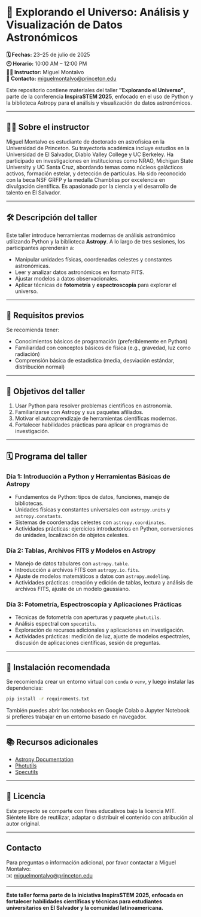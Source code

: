 # 🌌 Explorando el Universo: Análisis y Visualización de Datos Astronómicos

**🗓️ Fechas:** 23–25 de julio de 2025  
**🕙 Horario:** 10:00 AM – 12:00 PM  
**👨‍🏫 Instructor:** Miguel Montalvo  
**📧 Contacto:** miguelmontalvo@princeton.edu   

Este repositorio contiene materiales del taller **"Explorando el Universo"**, parte de la conferencia **InspiraSTEM 2025**, enfocado en el uso de Python y la biblioteca Astropy para el análisis y visualización de datos astronómicos.

---

## 🧑‍🚀 Sobre el instructor

Miguel Montalvo es estudiante de doctorado en astrofísica en la Universidad de Princeton. Su trayectoria académica incluye estudios en la Universidad de El Salvador, Diablo Valley College y UC Berkeley. Ha participado en investigaciones en instituciones como NRAO, Michigan State University y UC Santa Cruz, abordando temas como núcleos galácticos activos, formación estelar, y detección de partículas. Ha sido reconocido con la beca NSF GRFP y la medalla Chambliss por excelencia en divulgación científica. Es apasionado por la ciencia y el desarrollo de talento en El Salvador.

---

## 🛠️ Descripción del taller

Este taller introduce herramientas modernas de análisis astronómico utilizando Python y la biblioteca **Astropy**. A lo largo de tres sesiones, los participantes aprenderán a:

- Manipular unidades físicas, coordenadas celestes y constantes astronómicas.
- Leer y analizar datos astronómicos en formato FITS.
- Ajustar modelos a datos observacionales.
- Aplicar técnicas de **fotometría** y **espectroscopía** para explorar el universo.

---

## 🧠 Requisitos previos

Se recomienda tener:

- Conocimientos básicos de programación (preferiblemente en Python)
- Familiaridad con conceptos básicos de física (e.g., gravedad, luz como radiación)
- Comprensión básica de estadística (media, desviación estándar, distribución normal)

---

## 🎯 Objetivos del taller

1. Usar Python para resolver problemas científicos en astronomía.
2. Familiarizarse con Astropy y sus paquetes afiliados.
3. Motivar el autoaprendizaje de herramientas científicas modernas.
4. Fortalecer habilidades prácticas para aplicar en programas de investigación.

---

## 🗓️ Programa del taller

### Día 1: Introducción a Python y Herramientas Básicas de Astropy  
- Fundamentos de Python: tipos de datos, funciones, manejo de bibliotecas.  
- Unidades físicas y constantes universales con `astropy.units` y `astropy.constants`.  
- Sistemas de coordenadas celestes con `astropy.coordinates`.  
- Actividades prácticas: ejercicios introductorios en Python, conversiones de unidades, localización de objetos celestes.

### Día 2: Tablas, Archivos FITS y Modelos en Astropy  
- Manejo de datos tabulares con `astropy.table`.  
- Introducción a archivos FITS con `astropy.io.fits`.  
- Ajuste de modelos matemáticos a datos con `astropy.modeling`.  
- Actividades prácticas: creación y edición de tablas, lectura y análisis de archivos FITS, ajuste de un modelo gaussiano.

### Día 3: Fotometría, Espectroscopía y Aplicaciones Prácticas  
- Técnicas de fotometría con aperturas y paquete `photutils`.  
- Análisis espectral con `specutils`.  
- Exploración de recursos adicionales y aplicaciones en investigación.  
- Actividades prácticas: medición de luz, ajuste de modelos espectrales, discusión de aplicaciones científicas, sesión de preguntas.

---

## 🚀 Instalación recomendada

Se recomienda crear un entorno virtual con `conda` o `venv`, y luego instalar las dependencias:

```bash
pip install -r requirements.txt
```

También puedes abrir los notebooks en Google Colab o Jupyter Notebook si prefieres trabajar en un entorno basado en navegador.

---

## 📚 Recursos adicionales

- [Astropy Documentation](https://docs.astropy.org/)
- [Photutils](https://photutils.readthedocs.io/)
- [Specutils](https://specutils.readthedocs.io/)

---

## 🌟 Licencia

Este proyecto se comparte con fines educativos bajo la licencia MIT. Siéntete libre de reutilizar, adaptar o distribuir el contenido con atribución al autor original.

---

## Contacto

Para preguntas o información adicional, por favor contactar a Miguel Montalvo:  
✉️ miguelmontalvo@princeton.edu

---

**Este taller forma parte de la iniciativa InspiraSTEM 2025, enfocada en fortalecer habilidades científicas y técnicas para estudiantes universitarios en El Salvador y la comunidad latinoamericana.**
